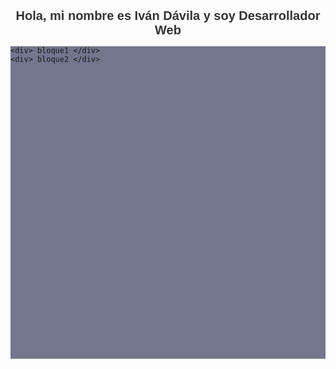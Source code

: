 
   <h1 style="font-family: Arial, sans-serif; font-size: 20px; color: #333; text-align: center;">
        Hola, mi nombre es Iván Dávila y soy Desarrollador Web
    </h1><div style="width: 100%; height: 500px; background-color: #74768d;">

    <div> bloque1 </div>
    <div> bloque2 </div>

   </div>


